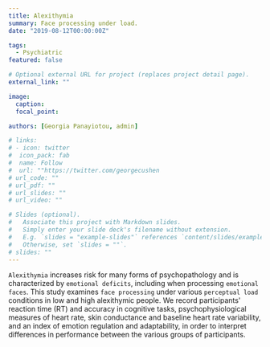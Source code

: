 ```yaml
---
title: Alexithymia
summary: Face processing under load.
date: "2019-08-12T00:00:00Z"

tags:
  - Psychiatric
featured: false

# Optional external URL for project (replaces project detail page).
external_link: ""

image:
  caption: 
  focal_point: 

authors: [Georgia Panayiotou, admin]

# links:
# - icon: twitter
#  icon_pack: fab
#  name: Follow
#  url: ""https://twitter.com/georgecushen
# url_code: ""
# url_pdf: ""
# url_slides: ""
# url_video: ""

# Slides (optional).
#   Associate this project with Markdown slides.
#   Simply enter your slide deck's filename without extension.
#   E.g. `slides = "example-slides"` references `content/slides/example-slides.md`.
#   Otherwise, set `slides = ""`.
# slides: ""
---
```


`Alexithymia` increases risk for many forms of psychopathology and is characterized by `emotional deficits`, including when processing `emotional faces`. This study examines `face processing` under various `perceptual load` conditions in low and high alexithymic people. We record participants' reaction time (RT) and accuracy in cognitive tasks, psychophysiological measures of heart rate, skin conductance and baseline heart rate variability, and an index of emotion regulation and adaptability, in order to interpret differences in performance between the various groups of participants.